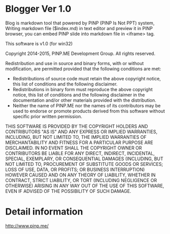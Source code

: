 ﻿Blogger Ver 1.0
===============

Blog is markdown tool that powered by PINP (PINP Is Not PPT) system,
Writing markdown file ($index.md) in text editor and preview it in 
PINP browser, you can embed PINP slide into markdown file in &lt;iframe&gt;
tag.

This software is v1.0 (for win32)

Copyright 2014-2015, PINP.ME Development Group. All rights reserved.

Redistribution and use in source and binary forms, with or without
modification, are permitted provided that the following conditions
are met:

 - Redistributions of source code must retain the above copyright
   notice, this list of conditions and the following disclaimer.
 - Redistributions in binary form must reproduce the above
   copyright notice, this list of conditions and the following
   disclaimer in the documentation and/or other materials provided
   with the distribution.
 - Neither the name of PINP.ME nor the names of its contributors 
   may be used to endorse or promote products derived from this 
   software without specific prior written permission.

THIS SOFTWARE IS PROVIDED BY THE COPYRIGHT HOLDERS AND CONTRIBUTORS
"AS IS" AND ANY EXPRESS OR IMPLIED WARRANTIES, INCLUDING, BUT NOT
LIMITED TO, THE IMPLIED WARRANTIES OF MERCHANTABILITY AND FITNESS FOR
A PARTICULAR PURPOSE ARE DISCLAIMED. IN NO EVENT SHALL THE COPYRIGHT
OWNER OR CONTRIBUTORS BE LIABLE FOR ANY DIRECT, INDIRECT, INCIDENTAL,
SPECIAL, EXEMPLARY, OR CONSEQUENTIAL DAMAGES (INCLUDING, BUT NOT
LIMITED TO, PROCUREMENT OF SUBSTITUTE GOODS OR SERVICES; LOSS OF USE,
DATA, OR PROFITS; OR BUSINESS INTERRUPTION) HOWEVER CAUSED AND ON ANY
THEORY OF LIABILITY, WHETHER IN CONTRACT, STRICT LIABILITY, OR TORT
(INCLUDING NEGLIGENCE OR OTHERWISE) ARISING IN ANY WAY OUT OF THE USE
OF THIS SOFTWARE, EVEN IF ADVISED OF THE POSSIBILITY OF SUCH DAMAGE.

Detail information
==================

http://www.pinp.me/
